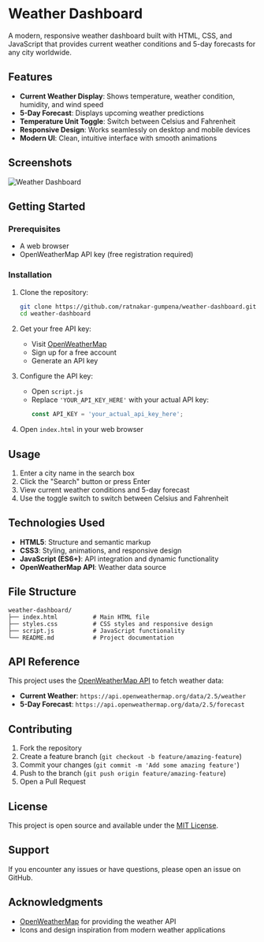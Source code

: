 # Weather Dashboard

A modern, responsive weather dashboard built with HTML, CSS, and JavaScript that provides current weather conditions and 5-day forecasts for any city worldwide.

## Features

- **Current Weather Display**: Shows temperature, weather condition, humidity, and wind speed
- **5-Day Forecast**: Displays upcoming weather predictions
- **Temperature Unit Toggle**: Switch between Celsius and Fahrenheit
- **Responsive Design**: Works seamlessly on desktop and mobile devices
- **Modern UI**: Clean, intuitive interface with smooth animations

## Screenshots

![Weather Dashboard](screenshot.png)

## Getting Started

### Prerequisites

- A web browser
- OpenWeatherMap API key (free registration required)

### Installation

1. Clone the repository:
   ```bash
   git clone https://github.com/ratnakar-gumpena/weather-dashboard.git
   cd weather-dashboard
   ```

2. Get your free API key:
   - Visit [OpenWeatherMap](https://openweathermap.org/api)
   - Sign up for a free account
   - Generate an API key

3. Configure the API key:
   - Open `script.js`
   - Replace `'YOUR_API_KEY_HERE'` with your actual API key:
     ```javascript
     const API_KEY = 'your_actual_api_key_here';
     ```

4. Open `index.html` in your web browser

## Usage

1. Enter a city name in the search box
2. Click the "Search" button or press Enter
3. View current weather conditions and 5-day forecast
4. Use the toggle switch to switch between Celsius and Fahrenheit

## Technologies Used

- **HTML5**: Structure and semantic markup
- **CSS3**: Styling, animations, and responsive design
- **JavaScript (ES6+)**: API integration and dynamic functionality
- **OpenWeatherMap API**: Weather data source

## File Structure

```
weather-dashboard/
├── index.html          # Main HTML file
├── styles.css          # CSS styles and responsive design
├── script.js           # JavaScript functionality
└── README.md           # Project documentation
```

## API Reference

This project uses the [OpenWeatherMap API](https://openweathermap.org/api) to fetch weather data:

- **Current Weather**: `https://api.openweathermap.org/data/2.5/weather`
- **5-Day Forecast**: `https://api.openweathermap.org/data/2.5/forecast`

## Contributing

1. Fork the repository
2. Create a feature branch (`git checkout -b feature/amazing-feature`)
3. Commit your changes (`git commit -m 'Add some amazing feature'`)
4. Push to the branch (`git push origin feature/amazing-feature`)
5. Open a Pull Request

## License

This project is open source and available under the [MIT License](LICENSE).

## Support

If you encounter any issues or have questions, please open an issue on GitHub.

## Acknowledgments

- [OpenWeatherMap](https://openweathermap.org/) for providing the weather API
- Icons and design inspiration from modern weather applications